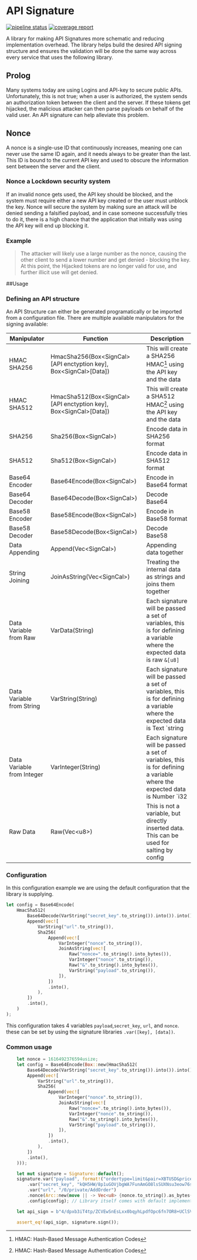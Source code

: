 # API Signature
[![pipeline status](https://gitlab.nebula.technology/libraries/rust/api-signature/badges/main/pipeline.svg)](https://gitlab.nebula.technology/libraries/rust/api-signature/-/commits/main) [![coverage report](https://gitlab.nebula.technology/libraries/rust/api-signature/badges/main/coverage.svg)](https://gitlab.nebula.technology/libraries/rust/api-signature/-/commits/main)

A library for making API Signatures more schematic and reducing implementation overhead. The library helps build the desired API signing structure and ensures the validation will be done the same way across every service that uses the following library.

## Prolog
Many systems today are using Logins and API-key to secure public APIs. Unfortunately, this is not true; when a user is authorized, the system sends an authorization token between the client and the server. If these tokens get hijacked, the malicious attacker can then parse payloads on behalf of the valid user.
An API signature can help alleviate this problem.


## Nonce
A nonce is a single-use ID that continuously increases, meaning one can never use the same ID again, and it needs always to be greater than the last. This ID is bound to the current API key and used to obscure the information sent between the server and the client.

### Nonce a Lockdown security system
If an invalid nonce gets used, the API key should be blocked, and the system must require either a new API key created or the user must unblock the key.
Nonce will secure the system by making sure an attack will be denied sending a falsified payload, and in case someone successfully tries to do it, there is a high chance that the application that initially was using the API key will end up blocking it.

### Example
> The attacker will likely use a large number as the nonce, causing the other client to send a lower number and get denied - blocking the key.
At this point, the Hijacked tokens are no longer valid for use, and further illicit use will get denied.

##Usage

### Defining an API structure
An API Structure can either be generated programatically or be imported from a configuration file.
There are multiple available manipulators for the signing available:

| Manipulator | Function | Description |
| --- | --- | ---|
| HMAC SHA256 | HmacSha256(Box\<SignCal\>\[API enctyption key\], Box\<SignCal\>\[Data\]) | This will create a SHA256 HMAC[^1] using the API key and the data  |
| HMAC SHA512 | HmacSha512(Box\<SignCal\>\[API enctyption key\], Box\<SignCal\>\[Data\]) | This will create a SHA512 HMAC[^1] using the API key and the data |
| SHA256 | Sha256(Box\<SignCal\>) | Encode data in SHA256 format |
| SHA512 | Sha512(Box\<SignCal\>) | Encode data in SHA512 format |
| Base64 Encoder | Base64Encode(Box\<SignCal\>) | Encode in Base64 format |
| Base64 Decoder | Base64Decode(Box\<SignCal\>) | Decode Base64 |
| Base58 Encoder | Base58Encode(Box\<SignCal\>) | Encode in Base58 format |
| Base58 Decoder | Base58Decode(Box\<SignCal\>) | Decode Base58 |
| Data Appending | Append(Vec\<SignCal\>) | Appending data together |
| String Joining | JoinAsString(Vec\<SignCal\>) | Treating the internal data as strings and joins them together |
| Data Variable from Raw| VarData(String) | Each signature will be passed a set of variables, this is for defining a variable where the expected data is raw `&[u8]` |
| Data Variable from String| VarString(String) | Each signature will be passed a set of variables, this is for defining a variable where the expected data is Text `string | &str` |
| Data Variable from Integer| VarInteger(String) | Each signature will be passed a set of variables, this is for defining a variable where the expected data is Number `i32 | u32 | i64 | u64 | i128 | u128 | usize` |
| Raw Data | Raw(Vec\<u8\>) | This is not a variable, but directly inserted data. This can be used for salting by config |

[^1]: HMAC: Hash-Based Message Authentication Codes

### Configuration
In this configuration example we are using the default configuration that the library is supplying.

```rust
let config = Base64Encode(
    HmacSha512(
        Base64Decode(VarString("secret_key".to_string()).into()).into(),
        Append(vec![
            VarString("url".to_string()),
            Sha256(
                Append(vec![
                    VarInteger("nonce".to_string()),
                    JoinAsString(vec![
                        Raw("nonce=".to_string().into_bytes()),
                        VarInteger("nonce".to_string()),
                        Raw("&".to_string().into_bytes()),
                        VarString("payload".to_string()),
                    ]),
                ])
                .into(),
            ),
        ])
        .into(),
    )
);
```

This configuration takes 4 variables `payload`,`secret_key`, `url`, and `nonce`.
these can be set by using the signature libraries `.var([key], [data])`.

### Common usage

```rust
    let nonce = 1616492376594usize;
    let config = Base64Encode(Box::new(HmacSha512(
        Base64Decode(VarString("secret_key".to_string()).into()).into(),
        Append(vec![
            VarString("url".to_string()),
            Sha256(
                Append(vec![
                    VarInteger("nonce".to_string()),
                    JoinAsString(vec![
                        Raw("nonce=".to_string().into_bytes()),
                        VarInteger("nonce".to_string()),
                        Raw("&".to_string().into_bytes()),
                        VarString("payload".to_string()),
                    ]),
                ])
                .into(),
            ),
        ])
        .into(),
    )));

    let mut signature = Signature::default();
    signature.var("payload", format!("ordertype=limit&pair=XBTUSD&price=37500&type=buy&volume=1.25"))
        .var("secret_key", "kQH5HW/8p1uGOVjbgWA7FunAmGO8lsSUXNsu3eow76sz84Q18fWxnyRzBHCd3pd5nE9qa99HAZtuZuj6F1huXg==")
        .var("url", "/0/private/AddOrder")
        .nonce(Arc::new(move || -> Vec<u8> {nonce.to_string().as_bytes().to_vec()}))
        .config(config); // Library itself comes with default implementaion of config object. You may skip config creation & config method invocation.

    let api_sign = b"4/dpxb3iT4tp/ZCVEwSnEsLxx0bqyhLpdfOpc6fn7OR8+UClSV5n9E6aSS8MPtnRfp32bAb0nmbRn6H8ndwLUQ==".to_vec();

    assert_eq!(api_sign, signature.sign());
```

